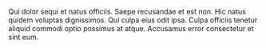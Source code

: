 Qui dolor sequi et natus officiis. Saepe recusandae et est non. Hic natus quidem voluptas dignissimos. Qui culpa eius odit ipsa. Culpa officiis tenetur aliquid commodi optio possimus at atque. Accusamus error consectetur et sint eum.